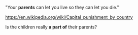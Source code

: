 "Your **parents** can let you live so they can let you die." 

https://en.wikipedia.org/wiki/Capital_punishment_by_country

Is the children really **a part of** their parents?
